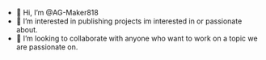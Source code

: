 - 👋 Hi, I’m @AG-Maker818
- 👀 I’m interested in publishing projects im interested in or passionate about.
- 💞️ I’m looking to collaborate with anyone who want to work on a topic we are passionate on.

<!---
AG-Maker818/AG-Maker818 is a ✨ special ✨ repository because its `README.md` (this file) appears on your GitHub profile.
You can click the Preview link to take a look at your changes.
--->
